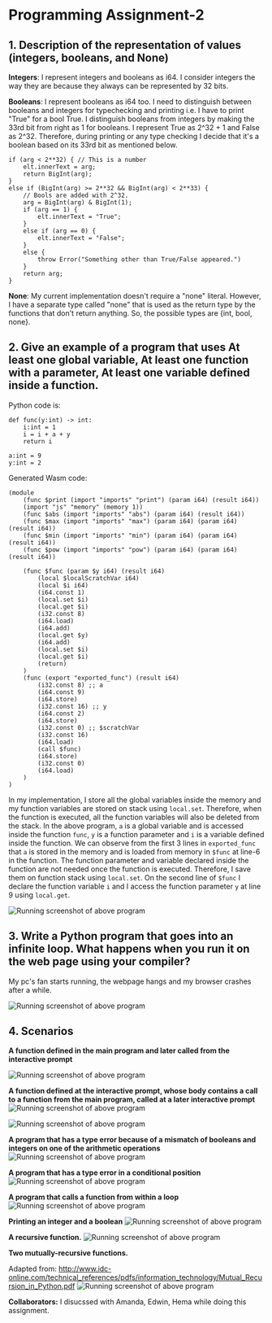 # Programming Assignment-2

## 1. Description of the representation of values (integers, booleans, and None) 

**Integers**: 
I represent integers and booleans as i64. I consider integers the way they are because they always can be represented by 32 bits. 

**Booleans**: 
I represent booleans as i64 too. I need to distinguish between booleans and integers for typechecking and printing i.e. I have to print "True" for a bool True. I distinguish booleans from integers by making the 33rd bit from right as 1 for booleans. I represent True as 2^32 + 1 and False as 2^32. Therefore, during printing or any type checking I decide that it's a boolean based on its 33rd bit as mentioned below.


    if (arg < 2**32) { // This is a number    
        elt.innerText = arg;
        return BigInt(arg);
    }
    else if (BigInt(arg) >= 2**32 && BigInt(arg) < 2**33) {
        // Bools are added with 2^32.
        arg = BigInt(arg) & BigInt(1);
        if (arg == 1) {
            elt.innerText = "True";
        }
        else if (arg == 0) {
            elt.innerText = "False";
        }
        else {
            throw Error("Something other than True/False appeared.")
        }
        return arg;
    }

**None**:
My current implementation doesn't require a "none" literal. However, I have a separate type called "none" that is used as the return type by the functions that don't return anything. So, the possible types are {int, bool, none}.

## 2. Give an example of a program that uses At least one global variable, At least one function with a parameter, At least one variable defined inside a function.

Python code is:

    
    def func(y:int) -> int:
        i:int = 1
        i = i + a + y
        return i

    a:int = 9
    y:int = 2

Generated Wasm code:




    (module
        (func $print (import "imports" "print") (param i64) (result i64))
        (import "js" "memory" (memory 1))
        (func $abs (import "imports" "abs") (param i64) (result i64))
        (func $max (import "imports" "max") (param i64) (param i64) (result i64))
        (func $min (import "imports" "min") (param i64) (param i64) (result i64))
        (func $pow (import "imports" "pow") (param i64) (param i64) (result i64))
        
        (func $func (param $y i64) (result i64) 
            (local $localScratchVar i64)
            (local $i i64)
            (i64.const 1)
            (local.set $i)
            (local.get $i)
            (i32.const 8)
            (i64.load)
            (i64.add)
            (local.get $y)
            (i64.add)
            (local.set $i)
            (local.get $i)
            (return)
        )
        (func (export "exported_func") (result i64)
            (i32.const 8) ;; a
            (i64.const 9)
            (i64.store)
            (i32.const 16) ;; y
            (i64.const 2)
            (i64.store)
            (i32.const 0) ;; $scratchVar
            (i32.const 16)
            (i64.load)
            (call $func)
            (i64.store)
            (i32.const 0)
            (i64.load)
        )
    )


In my implementation, I store all the global variables inside the memory and my function variables are stored on stack using `local.set`. Therefore, when the function is executed, all the function variables will also be deleted from the stack. In the above program, `a` is a global variable and is accessed inside the function `func`, `y` is a function parameter and `i` is a variable defined inside the function.
We can observe from the first 3 lines in `exported_func` that `a` is stored in the memory and is loaded from memory in `$func` at line-6 in the function. The function parameter and variable declared inside the function are not needed once the function is executed. Therefore, I save them on function stack using `local.set`. On the second line of `$func` I declare the function variable `i` and I access the function parameter `y` at line 9 using `local.get`. 



 ![Running screenshot of above program](figs/q2.png)


 ## 3. Write a Python program that goes into an infinite loop. What happens when you run it on the web page using your compiler?

 My pc's fan starts running, the webpage hangs and my browser crashes after a while. 

![Running screenshot of above program](figs/q3.png)

## 4. Scenarios

**A function defined in the main program and later called from the interactive prompt**

![Running screenshot of above program](figs/q4_1.png)

**A function defined at the interactive prompt, whose body contains a call to a function from the main program, called at a later interactive prompt**
![Running screenshot of above program](figs/q4_21.png)

![Running screenshot of above program](figs/q4_22.png)

**A program that has a type error because of a mismatch of booleans and integers on one of the arithmetic operations**
![Running screenshot of above program](figs/q4_3.png)

**A program that has a type error in a conditional position**
![Running screenshot of above program](figs/q4_4.png)

**A program that calls a function from within a loop**
![Running screenshot of above program](figs/q4_5.png)

**Printing an integer and a boolean**
![Running screenshot of above program](figs/q4_6.png)

**A recursive function.**
![Running screenshot of above program](figs/q4_7.png)

**Two mutually-recursive functions.**

Adapted from: http://www.idc-online.com/technical_references/pdfs/information_technology/Mutual_Recursion_in_Python.pdf
![Running screenshot of above program](figs/q4_8.png)

**Collaborators:** I disucssed with Amanda, Edwin, Hema while doing this assignment. 